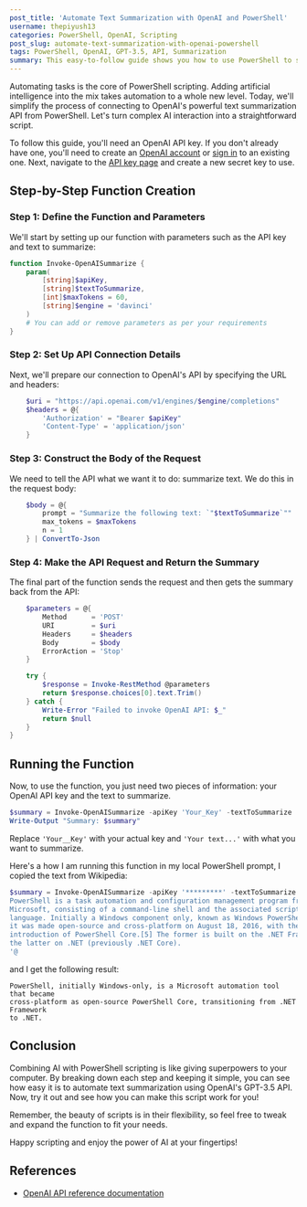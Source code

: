 ```yaml
---
post_title: 'Automate Text Summarization with OpenAI and PowerShell'
username: thepiyush13
categories: PowerShell, OpenAI, Scripting
post_slug: automate-text-summarization-with-openai-powershell
tags: PowerShell, OpenAI, GPT-3.5, API, Summarization
summary: This easy-to-follow guide shows you how to use PowerShell to summarize text using OpenAI's GPT-3.5 API.
---
```


Automating tasks is the core of PowerShell scripting. Adding artificial intelligence into the mix
takes automation to a whole new level. Today, we'll simplify the process of connecting to OpenAI's
powerful text summarization API from PowerShell. Let's turn complex AI interaction into a
straightforward script.

To follow this guide, you'll need an OpenAI API key. If you don't already have one, you'll need to
create an [OpenAI account][01] or [sign in][02] to an existing one. Next, navigate to the
[API key page][03] and create a new secret key to use.

## Step-by-Step Function Creation

### Step 1: Define the Function and Parameters

We'll start by setting up our function with parameters such as the API key and text to summarize:

```powershell
function Invoke-OpenAISummarize {
    param(
        [string]$apiKey,
        [string]$textToSummarize,
        [int]$maxTokens = 60,
        [string]$engine = 'davinci'
    )
    # You can add or remove parameters as per your requirements
}
```

### Step 2: Set Up API Connection Details

Next, we'll prepare our connection to OpenAI's API by specifying the URL and headers:

```powershell
    $uri = "https://api.openai.com/v1/engines/$engine/completions"
    $headers = @{
        'Authorization' = "Bearer $apiKey"
        'Content-Type' = 'application/json'
    }
```

### Step 3: Construct the Body of the Request

We need to tell the API what we want it to do: summarize text. We do this in the request body:

```powershell
    $body = @{
        prompt = "Summarize the following text: `"$textToSummarize`""
        max_tokens = $maxTokens
        n = 1
    } | ConvertTo-Json
```

### Step 4: Make the API Request and Return the Summary

The final part of the function sends the request and then gets the summary back from the API:

```powershell
    $parameters = @{
        Method      = 'POST'
        URI         = $uri
        Headers     = $headers
        Body        = $body
        ErrorAction = 'Stop'
    }

    try {
        $response = Invoke-RestMethod @parameters
        return $response.choices[0].text.Trim()
    } catch {
        Write-Error "Failed to invoke OpenAI API: $_"
        return $null
    }
}
```

## Running the Function

Now, to use the function, you just need two pieces of information: your OpenAI API key and the text
to summarize.

```powershell
$summary = Invoke-OpenAISummarize -apiKey 'Your_Key' -textToSummarize 'Your text...'
Write-Output "Summary: $summary"
```

Replace `'Your__Key'` with your actual key and `'Your text...'` with what you want to summarize.

Here's a how I am running this function in my local PowerShell prompt, I copied
the text from Wikipedia:

```powershell
$summary = Invoke-OpenAISummarize -apiKey '*********' -textToSummarize @'
PowerShell is a task automation and configuration management program from
Microsoft, consisting of a command-line shell and the associated scripting
language. Initially a Windows component only, known as Windows PowerShell,
it was made open-source and cross-platform on August 18, 2016, with the
introduction of PowerShell Core.[5] The former is built on the .NET Framework,
the latter on .NET (previously .NET Core).
'@
```

and I get the following result:

```
PowerShell, initially Windows-only, is a Microsoft automation tool that became
cross-platform as open-source PowerShell Core, transitioning from .NET Framework
to .NET.
```

## Conclusion

Combining AI with PowerShell scripting is like giving superpowers to your computer. By breaking
down each step and keeping it simple, you can see how easy it is to automate text summarization
using OpenAI's GPT-3.5 API. Now, try it out and see how you can make this script work for you!

Remember, the beauty of scripts is in their flexibility, so feel free to tweak and expand the
function to fit your needs.

Happy scripting and enjoy the power of AI at your fingertips!

## References

- [OpenAI API reference documentation][04]

[01]: https://platform.openai.com/signup
[02]: https://platform.openai.com/login
[03]: https://platform.openai.com/account/api-keys
[04]: https://platform.openai.com/docs/api-reference
